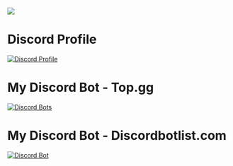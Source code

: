 <h1><img src="https://readme-typing-svg.herokuapp.com?font=&color=%23F7B365&height=30&lines=%F0%9F%91%8B+Hi+there!;%F0%9F%91%A8%F0%9F%8F%BD%E2%80%8D%F0%9F%8E%93+I'm+Ducko+(known+as+Pixel);%E2%A4%B5%EF%B8%8F+Thanks+for+looking+at+my+github"/></h1>

# Discord Profile
[![Discord Profile](https://discord.c99.nl/widget/theme-1/711712752246325343.png)](https://discord.com/users/483357154502377473)

# My Discord Bot - Top.gg
[![Discord Bots](https://top.gg/api/widget/804914348778717255.svg)](https://top.gg/bot/804914348778717255)

# My Discord Bot - Discordbotlist.com
[![Discord Bot](https://discordbotlist.com/api/v1/bots/804914348778717255/widget)](https://discordbotlist.com/bots/804914348778717255)
